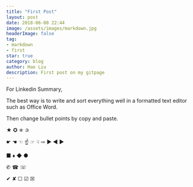 ```yaml
---
title: "First Post"
layout: post
date: 2018-06-08 22:44
image: /assets/images/markdown.jpg
headerImage: false
tag:
- markdown
- first
star: true
category: blog
author: Hao Liu
description: First post on my gitpage
---
```



For Linkedin Summary,

The best way is to write and sort everything well in a formatted text editor such as Office Word.

Then change bullet points by copy and paste.


★ ✪ ✯ ✰

☛ ☚ ☜ ☝ ☞ ☟ ⇨ ► ◄ ► 

■ ♦ ◆ ●

✆ ☎ ☏

✔ ✘ ☐ ☑ ☒